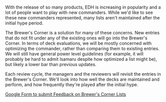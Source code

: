 With the release of so many products, EDH is increasing in popularity and a lot of people want to play with new commanders. While we'd like to see these new commanders represented, many lists aren't maintained after the initial hype period. 

The Brewer's Corner is a solution for many of these concerns. New entries that do not fit under any of the existing ones will go into the Brewer's Corner. In terms of deck evaluations, we will be mostly concerned with optimizing the commander, rather than comparing them to existing entries. We will still have general power level guidelines (for example, it will probably be hard to admit Isamaru despite how optimized a list might be), but likely a lower bar than previous updates.

Each review cycle, the managers and the reviewers will revisit the entries in the Brewer's Corner.  We'll look into how well the decks are maintained and perform, and how frequently they're played after the initial hype. 


[Google Form to submit Feedback on Brewer's Corner Lists](https://docs.google.com/forms/d/1EyvHduNoEggZlnGd5epshpwPc67pR36QqxXPAlLS9SA/)